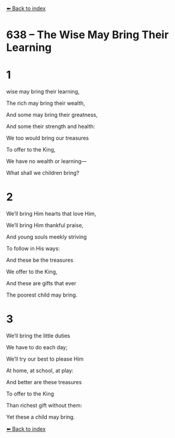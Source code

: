 [⬅️ Back to index](../README.md)

# 638 – The Wise May Bring Their Learning





# 1

wise may bring their learning,

The rich may bring their wealth,

And some may bring their greatness,

And some their strength and health:

We too would bring our treasures

To offer to the King,

We have no wealth or learning—

What shall we children bring?



# 2

We’ll bring Him hearts that love Him,

We’ll bring Him thankful praise,

And young souls meekly striving

To follow in His ways:

And these be the treasures

We offer to the King,

And these are gifts that ever

The poorest child may bring.



# 3

We’ll bring the little duties

We have to do each day;

We’ll try our best to please Him

At home, at school, at play:

And better are these treasures

To offer to the King

Than richest gift without them:

Yet these a child may bring.

[⬅️ Back to index](../README.md)
